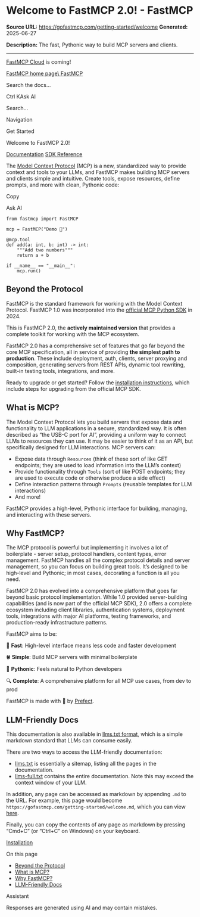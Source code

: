 # Welcome to FastMCP 2.0! - FastMCP

**Source URL:** https://gofastmcp.com/getting-started/welcome
**Generated:** 2025-06-27

**Description:** The fast, Pythonic way to build MCP servers and clients.

---

[FastMCP Cloud](https://fastmcp.link/x0Kyhy2) is coming!

[FastMCP home page\\
FastMCP](https://gofastmcp.com/)

Search the docs...

Ctrl KAsk AI

Search...

Navigation

Get Started

Welcome to FastMCP 2.0!

[Documentation](https://gofastmcp.com/getting-started/welcome) [SDK Reference](https://gofastmcp.com/python-sdk/fastmcp-exceptions)

The [Model Context Protocol](https://modelcontextprotocol.io/) (MCP) is a new, standardized way to provide context and tools to your LLMs, and FastMCP makes building MCP servers and clients simple and intuitive. Create tools, expose resources, define prompts, and more with clean, Pythonic code:

Copy

Ask AI

```
from fastmcp import FastMCP

mcp = FastMCP("Demo 🚀")

@mcp.tool
def add(a: int, b: int) -> int:
    """Add two numbers"""
    return a + b

if __name__ == "__main__":
    mcp.run()

```

## [​](https://gofastmcp.com/getting-started/welcome\#beyond-the-protocol)  Beyond the Protocol

FastMCP is the standard framework for working with the Model Context Protocol. FastMCP 1.0 was incorporated into the [official MCP Python SDK](https://github.com/modelcontextprotocol/python-sdk) in 2024.

This is FastMCP 2.0, the **actively maintained version** that provides a complete toolkit for working with the MCP ecosystem.

FastMCP 2.0 has a comprehensive set of features that go far beyond the core MCP specification, all in service of providing **the simplest path to production**. These include deployment, auth, clients, server proxying and composition, generating servers from REST APIs, dynamic tool rewriting, built-in testing tools, integrations, and more.

Ready to upgrade or get started? Follow the [installation instructions](https://gofastmcp.com/getting-started/installation), which include steps for upgrading from the official MCP SDK.

## [​](https://gofastmcp.com/getting-started/welcome\#what-is-mcp%3F)  What is MCP?

The Model Context Protocol lets you build servers that expose data and functionality to LLM applications in a secure, standardized way. It is often described as “the USB-C port for AI”, providing a uniform way to connect LLMs to resources they can use. It may be easier to think of it as an API, but specifically designed for LLM interactions. MCP servers can:

- Expose data through `Resources` (think of these sort of like GET endpoints; they are used to load information into the LLM’s context)
- Provide functionality through `Tools` (sort of like POST endpoints; they are used to execute code or otherwise produce a side effect)
- Define interaction patterns through `Prompts` (reusable templates for LLM interactions)
- And more!

FastMCP provides a high-level, Pythonic interface for building, managing, and interacting with these servers.

## [​](https://gofastmcp.com/getting-started/welcome\#why-fastmcp%3F)  Why FastMCP?

The MCP protocol is powerful but implementing it involves a lot of boilerplate - server setup, protocol handlers, content types, error management. FastMCP handles all the complex protocol details and server management, so you can focus on building great tools. It’s designed to be high-level and Pythonic; in most cases, decorating a function is all you need.

FastMCP 2.0 has evolved into a comprehensive platform that goes far beyond basic protocol implementation. While 1.0 provided server-building capabilities (and is now part of the official MCP SDK), 2.0 offers a complete ecosystem including client libraries, authentication systems, deployment tools, integrations with major AI platforms, testing frameworks, and production-ready infrastructure patterns.

FastMCP aims to be:

🚀 **Fast**: High-level interface means less code and faster development

🍀 **Simple**: Build MCP servers with minimal boilerplate

🐍 **Pythonic**: Feels natural to Python developers

🔍 **Complete**: A comprehensive platform for all MCP use cases, from dev to prod

FastMCP is made with 💙 by [Prefect](https://www.prefect.io/).

## [​](https://gofastmcp.com/getting-started/welcome\#llm-friendly-docs)  LLM-Friendly Docs

This documentation is also available in [llms.txt format](https://llmstxt.org/), which is a simple markdown standard that LLMs can consume easily.

There are two ways to access the LLM-friendly documentation:

- [llms.txt](https://gofastmcp.com/llms.txt) is essentially a sitemap, listing all the pages in the documentation.
- [llms-full.txt](https://gofastmcp.com/llms-full.txt) contains the entire documentation. Note this may exceed the context window of your LLM.

In addition, any page can be accessed as markdown by appending `.md` to the URL. For example, this page would become `https://gofastmcp.com/getting-started/welcome.md`, which you can view [here](https://gofastmcp.com/getting-started/welcome.md).

Finally, you can copy the contents of any page as markdown by pressing “Cmd+C” (or “Ctrl+C” on Windows) on your keyboard.

[Installation](https://gofastmcp.com/getting-started/installation)

On this page

- [Beyond the Protocol](https://gofastmcp.com/getting-started/welcome#beyond-the-protocol)
- [What is MCP?](https://gofastmcp.com/getting-started/welcome#what-is-mcp%3F)
- [Why FastMCP?](https://gofastmcp.com/getting-started/welcome#why-fastmcp%3F)
- [LLM-Friendly Docs](https://gofastmcp.com/getting-started/welcome#llm-friendly-docs)

Assistant

Responses are generated using AI and may contain mistakes.